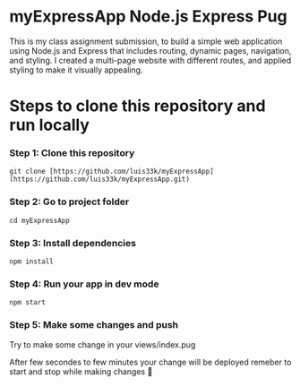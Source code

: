 # myExpressApp Node.js Express Pug

This is my class assignment submission, 
to build a simple web application using Node.js and Express that includes routing, dynamic pages, navigation, and styling. 
I created a multi-page website with different routes, and applied styling to make it visually appealing.


# Steps to clone this repository and run locally


### Step 1: Clone this repository

```
git clone [https://github.com/luis33k/myExpressApp](https://github.com/luis33k/myExpressApp.git)
```
### Step 2: Go to project folder

```
cd myExpressApp
```

### Step 3: Install dependencies

```
npm install
```

### Step 4: Run your app in dev mode

```
npm start
```

### Step 5: Make some changes and push
Try to make some change in your views/index.pug

After few secondes to few minutes your change will be deployed remeber to start and stop while making changes 🚀
